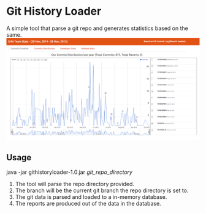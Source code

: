 Git History Loader
===================
A simple tool that parse a git repo and generates statistics based on the same.
![git_stats_image](git_stats.png)

Usage
-----------
java -jar githistoryloader-1.0.jar  *git_repo_directory*

1.  The tool will parse the repo directory provided. 
2.  The branch will be the current git branch the repo directory is set to.
3. The git data is parsed and loaded to a in-memory database.
4. The reports are produced out of the data in the database.  

